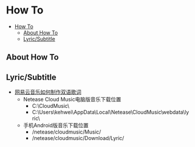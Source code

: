 # How To

- [How To](#how-to)
  - [About How To](#about-how-to)
  - [Lyric/Subtitle](#lyricsubtitle)

## About How To

## Lyric/Subtitle

- [网易云音乐如何制作双语歌词](https://www.cnblogs.com/BensonLaur/p/12605081.html)
  - Netease Cloud Music电脑版音乐下载位置
    - C:\CloudMusic\
    - C:\Users\kehwei\AppData\Local\Netease\CloudMusic\webdata\lyric\
  - 手机Android版音乐下载位置
    - /netease/cloudmusic/Music/
    - /netease/cloudmusic/Download/Lyric/
